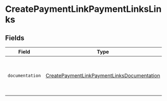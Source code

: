 # CreatePaymentLinkPaymentLinksLinks


## Fields

| Field                                                                                                           | Type                                                                                                            | Required                                                                                                        | Description                                                                                                     |
| --------------------------------------------------------------------------------------------------------------- | --------------------------------------------------------------------------------------------------------------- | --------------------------------------------------------------------------------------------------------------- | --------------------------------------------------------------------------------------------------------------- |
| `documentation`                                                                                                 | [CreatePaymentLinkPaymentLinksDocumentation](../../models/errors/CreatePaymentLinkPaymentLinksDocumentation.md) | :heavy_check_mark:                                                                                              | The URL to the generic Mollie API error handling guide.                                                         |
